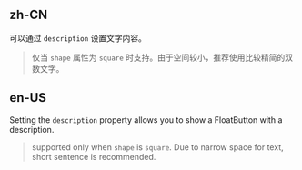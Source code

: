 ## zh-CN

可以通过 `description` 设置文字内容。

> 仅当 `shape` 属性为 `square` 时支持。由于空间较小，推荐使用比较精简的双数文字。

## en-US

Setting the `description` property allows you to show a FloatButton with a description.

> supported only when `shape` is `square`. Due to narrow space for text, short sentence is recommended.
